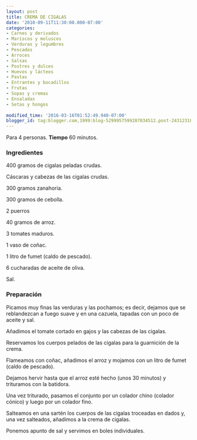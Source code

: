 ```yaml
---
layout: post
title: CREMA DE CIGALAS
date: '2010-09-11T11:30:00.000-07:00'
categories:
- Carnes y derivados
- Mariscos y moluscos
- Verduras y legumbres
- Pescados
- Arroces
- Salsas
- Postres y dulces
- Huevos y lácteos
- Pastas
- Entrantes y bocadillos
- Frutas
- Sopas y cremas
- Ensaladas
- Setas y hongos
 
modified_time: '2016-03-16T01:52:49.940-07:00'
blogger_id: tag:blogger.com,1999:blog-5299957599287034512.post-2431231838312779616
---
```


Para 4 personas.
<b>Tiempo</b> 60 minutos.

<h3>Ingredientes</h3>

400 gramos de cigalas peladas crudas.

Cáscaras y cabezas de las cigalas crudas.

300 gramos zanahoria.

300 gramos de cebolla.

2 puerros

40 gramos de arroz.

3 tomates maduros.

1 vaso de coñac.

1 litro de fumet (caldo de pescado).

6 cucharadas de aceite de oliva.

Sal.

<h3>Preparación</h3>

Picamos muy finas las verduras y las pochamos; es decir, dejamos que se reblandezcan a fuego suave y en una cazuela, tapadas con un poco de aceite y sal.

Añadimos el tomate cortado en gajos y las cabezas de las cigalas.

Reservamos los cuerpos pelados de las cigalas para la guarnición de la crema.

Flameamos con coñac, añadimos el arroz y mojamos con un litro de fumet (caldo de pescado).

Dejamos hervir hasta que el arroz esté hecho (unos 30 minutos) y trituramos con la batidora.

Una vez triturado, pasamos el conjunto por un colador chino (colador cónico) y luego por un colador fino.

Salteamos en una sartén los cuerpos de las cigalas troceadas en dados y, una vez salteados, añadimos a la crema de cigalas.

Ponemos apunto de sal y servimos en boles individuales.

